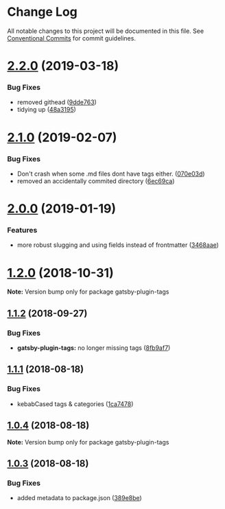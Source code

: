 # Change Log

All notable changes to this project will be documented in this file.
See [Conventional Commits](https://conventionalcommits.org) for commit guidelines.

# [2.2.0](https://github.com/rmcfadzean/gatsby-pantry/tree/master/packages/gatsby-plugin-tags/compare/v2.1.0...v2.2.0) (2019-03-18)


### Bug Fixes

* removed githead ([9dde763](https://github.com/rmcfadzean/gatsby-pantry/tree/master/packages/gatsby-plugin-tags/commit/9dde763))
* tidying up ([48a3195](https://github.com/rmcfadzean/gatsby-pantry/tree/master/packages/gatsby-plugin-tags/commit/48a3195))





# [2.1.0](https://github.com/rmcfadzean/gatsby-pantry/tree/master/packages/gatsby-plugin-tags/compare/v2.0.0...v2.1.0) (2019-02-07)


### Bug Fixes

* Don't crash when some .md files dont have tags either. ([070e03d](https://github.com/rmcfadzean/gatsby-pantry/tree/master/packages/gatsby-plugin-tags/commit/070e03d))
* removed an accidentally commited directory ([6ec69ca](https://github.com/rmcfadzean/gatsby-pantry/tree/master/packages/gatsby-plugin-tags/commit/6ec69ca))





# [2.0.0](https://github.com/rmcfadzean/gatsby-pantry/tree/master/packages/gatsby-plugin-tags/compare/v1.2.0...v2.0.0) (2019-01-19)


### Features

* more robust slugging and using fields instead of frontmatter ([3468aae](https://github.com/rmcfadzean/gatsby-pantry/tree/master/packages/gatsby-plugin-tags/commit/3468aae))





# [1.2.0](https://github.com/rmcfadzean/gatsby-pantry/tree/master/packages/gatsby-plugin-tags/compare/v1.1.2...v1.2.0) (2018-10-31)

**Note:** Version bump only for package gatsby-plugin-tags





<a name="1.1.2"></a>
## [1.1.2](https://github.com/rmcfadzean/gatsby-pantry/tree/master/packages/gatsby-plugin-tags/compare/v1.1.1...v1.1.2) (2018-09-27)


### Bug Fixes

* **gatsby-plugin-tags:** no longer missing tags ([8fb9af7](https://github.com/rmcfadzean/gatsby-pantry/tree/master/packages/gatsby-plugin-tags/commit/8fb9af7))





<a name="1.1.1"></a>
## [1.1.1](https://github.com/rmcfadzean/gatsby-pantry/tree/master/packages/gatsby-plugin-tags/compare/v1.1.0...v1.1.1) (2018-08-18)


### Bug Fixes

* kebabCased tags & categories ([1ca7478](https://github.com/rmcfadzean/gatsby-pantry/tree/master/packages/gatsby-plugin-tags/commit/1ca7478))





<a name="1.0.4"></a>
## [1.0.4](https://github.com/rmcfadzean/gatsby-pantry/tree/master/packages/gatsby-plugin-tags/compare/v1.0.3...v1.0.4) (2018-08-18)

**Note:** Version bump only for package gatsby-plugin-tags





<a name="1.0.3"></a>
## [1.0.3](https://github.com/rmcfadzean/gatsby-pantry/tree/master/packages/gatsby-plugin-tags/compare/v1.0.2...v1.0.3) (2018-08-18)


### Bug Fixes

* added metadata to package.json ([389e8be](https://github.com/rmcfadzean/gatsby-pantry/tree/master/packages/gatsby-plugin-tags/commit/389e8be))
